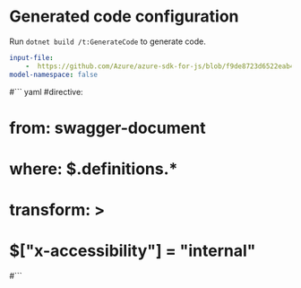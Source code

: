 # Generated code configuration

Run `dotnet build /t:GenerateCode` to generate code.

``` yaml
input-file:
    -  https://github.com/Azure/azure-sdk-for-js/blob/f9de8723d6522eab4d198703e23a465d04a65703/sdk/containerregistry/container-registry/swagger/containerregistry.json
model-namespace: false
```

#``` yaml
#directive:
#  from: swagger-document
#  where: $.definitions.*
#  transform: >
#    $["x-accessibility"] = "internal"
#```
